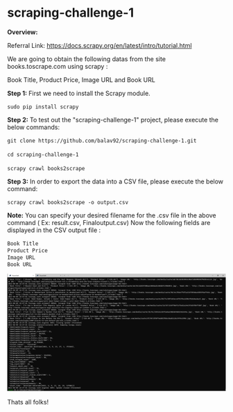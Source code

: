 # scraping-challenge-1
**Overview:**

Referral Link: https://docs.scrapy.org/en/latest/intro/tutorial.html

We are going to obtain the following datas from the site books.toscrape.com using scrapy :

Book Title, Product Price, Image URL and Book URL

**Step 1:** First we need to install the Scrapy module.

```
sudo pip install scrapy
```

**Step 2:** To test out the "scraping-challenge-1"  project, please execute the below commands:

```
git clone https://github.com/balav92/scraping-challenge-1.git

cd scraping-challenge-1

scrapy crawl books2scrape
```

**Step 3:** In order to export the data into a CSV file, please execute the below command:

```
scrapy crawl books2scrape -o output.csv
```

**Note:** You can specify your desired filename for the .csv file in the above command ( Ex: result.csv, Finaloutput.csv)
Now the following fields  are displayed in the CSV output file :

```
Book Title
Product Price
Image URL 
Book URL 
```
![alt text](https://raw.githubusercontent.com/balav92/scraping-challenge-1/main/End.PNG)

Thats all folks!
